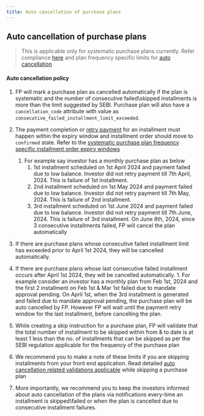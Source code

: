 ```yaml
---
title: Auto cancellation of purchase plans
---
```

## Auto cancellation of purchase plans

>  This is applicable only for systematic purchase plans currently. Refer compliance [here](https://docs.fintechprimitives.com/compliance/changes/sip-auto-cancellation/) and plan frequency specific limits for [auto cancellation](https://fintechprimitives.com/docs/api/#cancel-a-purchase-plan)

#### Auto cancellation policy

1. FP will mark a purchase plan as cancelled automatically if the plan is systematic and the number of consecutive failed\skipped installments is more than the limit suggested by SEBI. Purchase plan will also have a `cancellation_code` attribute with value as `consecutive_failed_installment_limit_exceeded`.

2.  The payment completion or [retry payment](https://fintechprimitives.com/docs/api/#retry-mf-purchase) for an installment must happen within the expiry window and installment order should move to `confirmed` state. Refer to the [systematic purchase plan frequency specific installment order expiry windows]((https://fintechprimitives.com/docs/api/#order-expiry)) 
    1. For example say investor has a monthly purchase plan as below
       1. 1st installment scheduled on 1st April 2024 and payment failed due to low balance. Investor did not retry payment till 7th April, 2024. This is failure of 1st installment.
       2. 2nd  installment scheduled on 1st May 2024 and payment failed due to low balance. Investor did not retry payment till 7th May, 2024. This is failure of 2nd installment.
       3. 3rd  installment scheduled on 1st June 2024 and payment failed due to low balance. Investor did not retry payment till 7th June, 2024. This is failure of 3rd installment. On June 8th, 2024, since 3 consecutive installments failed, FP  will cancel the plan automatically

3. If there are purchase plans whose consecutive failed installment limit has exceeded prior to April 1st 2024, they will be cancelled automatically.

4. If there are purchase plans whose last consecutive failed installment occurs after April 1st 2024, they will be cancelled automatically. 
       1. For example consider an investor has a monthly plan from Feb 1st, 2024 and the first 2 installment on Feb 1st & Mar 1st failed due to mandate approval pending. On April 1st, when the 3rd installment is generated and failed due to mandate approval pending, the purchase plan will be auto cancelled by FP. However FP will wait until the payment retry window for the last installment, before cancelling the plan.

5. While creating a skip instruction for a  purchase plan, FP will validate that the total number of installment to be skipped within from & to date is at least 1 less than the no. of installments that can be skipped as per the SEBI regulation applicable for the frequency of the purchase plan

6. We recommend you to make a note of these limits if you are skipping installments from your front end application. Read detailed [auto cancellation related validations applicable](https://fintechprimitives.com/docs/api/#skip-installments-via-skip-instructions) while skipping a purchase plan

7. More importantly, we recommend you to keep the investors informed about auto cancellation of the plans via notifications every-time an installment is skipped\failed or when the plan is cancelled due to consecutive installment failures.

